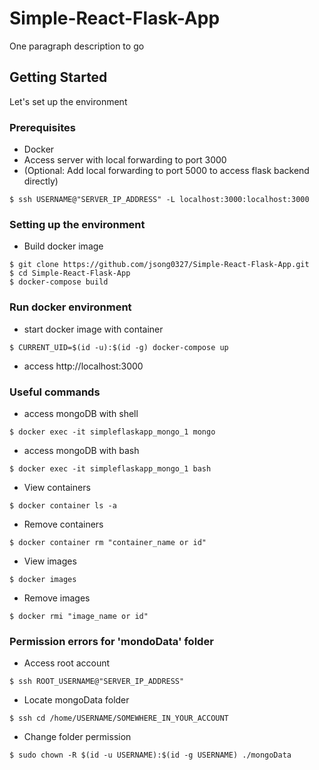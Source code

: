 # Simple-React-Flask-App

One paragraph description to go



## Getting Started

Let's set up the environment

### Prerequisites

- Docker
- Access server with local forwarding to port 3000 
- (Optional: Add local forwarding to port 5000 to access flask backend directly)
```
$ ssh USERNAME@"SERVER_IP_ADDRESS" -L localhost:3000:localhost:3000
```

### Setting up the environment
- Build docker image
```
$ git clone https://github.com/jsong0327/Simple-React-Flask-App.git
$ cd Simple-React-Flask-App
$ docker-compose build
```

### Run docker environment
- start docker image with container
```
$ CURRENT_UID=$(id -u):$(id -g) docker-compose up
```

- access http://localhost:3000

### Useful commands
- access mongoDB with shell
```
$ docker exec -it simpleflaskapp_mongo_1 mongo
```

- access mongoDB with bash
```
$ docker exec -it simpleflaskapp_mongo_1 bash
```

- View containers
```
$ docker container ls -a
```

- Remove containers
```
$ docker container rm "container_name or id"
```

- View images
```
$ docker images
```


- Remove images
```
$ docker rmi "image_name or id"
```


### Permission errors for 'mondoData' folder

- Access root account
```
$ ssh ROOT_USERNAME@"SERVER_IP_ADDRESS"
```
- Locate mongoData folder
```
$ ssh cd /home/USERNAME/SOMEWHERE_IN_YOUR_ACCOUNT
```
- Change folder permission
```
$ sudo chown -R $(id -u USERNAME):$(id -g USERNAME) ./mongoData
```
